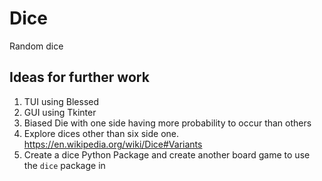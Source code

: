 # Dice
Random dice

## Ideas for further work
1. TUI using Blessed
2. GUI using Tkinter
3. Biased Die with one side having more probability to occur than others
4. Explore dices other than six side one. https://en.wikipedia.org/wiki/Dice#Variants
5. Create a dice Python Package and create another board game to use the `dice` package in